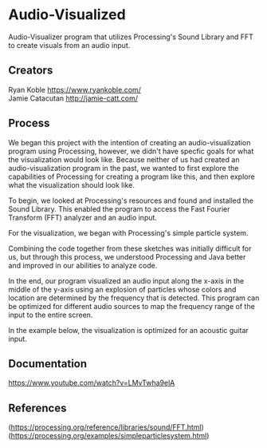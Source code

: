 # Audio-Visualized
Audio-Visualizer program that utilizes Processing's Sound Library and FFT to create visuals from an audio input.

## Creators
Ryan Koble https://www.ryankoble.com/  
Jamie Catacutan http://jamie-catt.com/

## Process
We began this project with the intention of creating an audio-visualization program using Processing, however, we didn't have specfic goals for what the visualization would look like. Because neither of us had created an audio-visualization program in the past, we wanted to first explore the capabilities of Processing for creating a program like this, and then explore what the visualization should look like.

To begin, we looked at Processing's resources and found and installed the Sound Library. This enabled the program to access the Fast Fourier Transform (FFT) analyzer and an audio input.

For the visualization, we began with Processing's simple particle system.

Combining the code together from these sketches was initially difficult for us, but through this process, we understood Processing and Java better and improved in our abilities to analyze code.

In the end, our program visualized an audio input along the x-axis in the middle of the y-axis using an explosion of particles whose colors and location are determined by the frequency that is detected. This program can be optimized for different audio sources to map the frequency range of the input to the entire screen.

In the example below, the visualization is optimized for an acoustic guitar input.

## Documentation
https://www.youtube.com/watch?v=LMvTwha9elA

## References
(https://processing.org/reference/libraries/sound/FFT.html)
(https://processing.org/examples/simpleparticlesystem.html)
